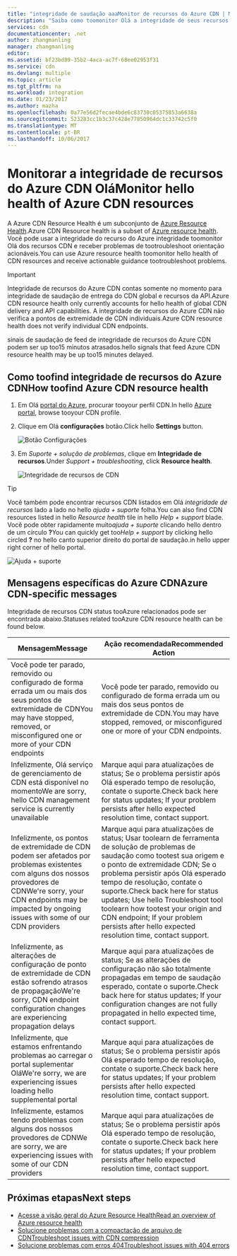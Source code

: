 ```yaml
---
title: "integridade de saudação aaaMonitor de recursos do Azure CDN | Microsoft Docs"
description: "Saiba como toomonitor Olá a integridade de seus recursos de CDN do Azure usando a integridade de recursos do Azure."
services: cdn
documentationcenter: .net
author: zhangmanling
manager: zhangmanling
editor: 
ms.assetid: bf23bd89-35b2-4aca-ac7f-68ee02953f31
ms.service: cdn
ms.devlang: multiple
ms.topic: article
ms.tgt_pltfrm: na
ms.workload: integration
ms.date: 01/23/2017
ms.author: mazha
ms.openlocfilehash: 0a77e56d2fecae4bde6c83730c05375853a6638a
ms.sourcegitcommit: 523283cc1b3c37c428e77850964dc1c33742c5f0
ms.translationtype: MT
ms.contentlocale: pt-BR
ms.lasthandoff: 10/06/2017
---
```

# <a name="monitor-hello-health-of-azure-cdn-resources"></a><span data-ttu-id="27dc0-103">Monitorar a integridade de recursos do Azure CDN Olá</span><span class="sxs-lookup"><span data-stu-id="27dc0-103">Monitor hello health of Azure CDN resources</span></span>
  
<span data-ttu-id="27dc0-104">A Azure CDN Resource Health é um subconjunto de [Azure Resource Health](../resource-health/resource-health-overview.md).</span><span class="sxs-lookup"><span data-stu-id="27dc0-104">Azure CDN Resource health is a subset of [Azure resource health](../resource-health/resource-health-overview.md).</span></span>  <span data-ttu-id="27dc0-105">Você pode usar a integridade do recurso do Azure integridade toomonitor Olá dos recursos CDN e receber problemas de tootroubleshoot orientação acionáveis.</span><span class="sxs-lookup"><span data-stu-id="27dc0-105">You can use Azure resource health toomonitor hello health of CDN resources and receive actionable guidance tootroubleshoot problems.</span></span>

>[!IMPORTANT] 
><span data-ttu-id="27dc0-106">Integridade de recursos do Azure CDN contas somente no momento para integridade de saudação de entrega do CDN global e recursos da API.</span><span class="sxs-lookup"><span data-stu-id="27dc0-106">Azure CDN resource health only currently accounts for hello health of global CDN delivery and API capabilities.</span></span>  <span data-ttu-id="27dc0-107">A integridade de recursos do Azure CDN não verifica a pontos de extremidade de CDN individuais.</span><span class="sxs-lookup"><span data-stu-id="27dc0-107">Azure CDN resource health does not verify individual CDN endpoints.</span></span>
>
><span data-ttu-id="27dc0-108">sinais de saudação de feed de integridade de recursos do Azure CDN podem ser up too15 minutos atrasados.</span><span class="sxs-lookup"><span data-stu-id="27dc0-108">hello signals that feed Azure CDN resource health may be up too15 minutes delayed.</span></span>

## <a name="how-toofind-azure-cdn-resource-health"></a><span data-ttu-id="27dc0-109">Como toofind integridade de recursos do Azure CDN</span><span class="sxs-lookup"><span data-stu-id="27dc0-109">How toofind Azure CDN resource health</span></span>

1. <span data-ttu-id="27dc0-110">Em Olá [portal do Azure](https://portal.azure.com), procurar tooyour perfil CDN.</span><span class="sxs-lookup"><span data-stu-id="27dc0-110">In hello [Azure portal](https://portal.azure.com), browse tooyour CDN profile.</span></span>

2. <span data-ttu-id="27dc0-111">Clique em Olá **configurações** botão.</span><span class="sxs-lookup"><span data-stu-id="27dc0-111">Click hello **Settings** button.</span></span>

    ![Botão Configurações](./media/cdn-resource-health/cdn-profile-settings.png)

3. <span data-ttu-id="27dc0-113">Em *Suporte + solução de problemas*, clique em **Integridade de recursos**.</span><span class="sxs-lookup"><span data-stu-id="27dc0-113">Under *Support + troubleshooting*, click **Resource health**.</span></span>

    ![Integridade de recursos de CDN](./media/cdn-resource-health/cdn-resource-health3.png)

>[!TIP] 
><span data-ttu-id="27dc0-115">Você também pode encontrar recursos CDN listados em Olá *integridade de recursos* lado a lado no hello *ajuda + suporte* folha.</span><span class="sxs-lookup"><span data-stu-id="27dc0-115">You can also find CDN resources listed in hello *Resource health* tile in hello *Help + support* blade.</span></span>  <span data-ttu-id="27dc0-116">Você pode obter rapidamente muito*ajuda + suporte* clicando hello dentro de um círculo **?**</span><span class="sxs-lookup"><span data-stu-id="27dc0-116">You can quickly get too*Help + support* by clicking hello circled **?**</span></span> <span data-ttu-id="27dc0-117">no hello canto superior direito do portal de saudação.</span><span class="sxs-lookup"><span data-stu-id="27dc0-117">in hello upper right corner of hello portal.</span></span>
>
> ![Ajuda + suporte](./media/cdn-resource-health/cdn-help-support.png)

## <a name="azure-cdn-specific-messages"></a><span data-ttu-id="27dc0-119">Mensagens específicas do Azure CDN</span><span class="sxs-lookup"><span data-stu-id="27dc0-119">Azure CDN-specific messages</span></span>

<span data-ttu-id="27dc0-120">Integridade de recursos CDN status tooAzure relacionados pode ser encontrada abaixo.</span><span class="sxs-lookup"><span data-stu-id="27dc0-120">Statuses related tooAzure CDN resource health can be found below.</span></span>

|<span data-ttu-id="27dc0-121">Mensagem</span><span class="sxs-lookup"><span data-stu-id="27dc0-121">Message</span></span> | <span data-ttu-id="27dc0-122">Ação recomendada</span><span class="sxs-lookup"><span data-stu-id="27dc0-122">Recommended Action</span></span> |
|---|---|
|<span data-ttu-id="27dc0-123">Você pode ter parado, removido ou configurado de forma errada um ou mais dos seus pontos de extremidade de CDN</span><span class="sxs-lookup"><span data-stu-id="27dc0-123">You may have stopped, removed, or misconfigured one or more of your CDN endpoints</span></span> | <span data-ttu-id="27dc0-124">Você pode ter parado, removido ou configurado de forma errada um ou mais dos seus pontos de extremidade de CDN.</span><span class="sxs-lookup"><span data-stu-id="27dc0-124">You may have stopped, removed, or misconfigured one or more of your CDN endpoints.</span></span>|
|<span data-ttu-id="27dc0-125">Infelizmente, Olá serviço de gerenciamento de CDN está disponível no momento</span><span class="sxs-lookup"><span data-stu-id="27dc0-125">We are sorry, hello CDN management service is currently unavailable</span></span> | <span data-ttu-id="27dc0-126">Marque aqui para atualizações de status; Se o problema persistir após Olá esperado tempo de resolução, contate o suporte.</span><span class="sxs-lookup"><span data-stu-id="27dc0-126">Check back here for status updates; If your problem persists after hello expected resolution time, contact support.</span></span>|
|<span data-ttu-id="27dc0-127">Infelizmente, os pontos de extremidade de CDN podem ser afetados por problemas existentes com alguns dos nossos provedores de CDN</span><span class="sxs-lookup"><span data-stu-id="27dc0-127">We're sorry, your CDN endpoints may be impacted by ongoing issues with some of our CDN providers</span></span> | <span data-ttu-id="27dc0-128">Marque aqui para atualizações de status; Usar toolearn de ferramenta de solução de problemas de saudação como tootest sua origem e o ponto de extremidade CDN; Se o problema persistir após Olá esperado tempo de resolução, contate o suporte.</span><span class="sxs-lookup"><span data-stu-id="27dc0-128">Check back here for status updates; Use hello Troubleshoot tool toolearn how tootest your origin and CDN endpoint; If your problem persists after hello expected resolution time, contact support.</span></span> |
|<span data-ttu-id="27dc0-129">Infelizmente, as alterações de configuração de ponto de extremidade de CDN estão sofrendo atrasos de propagação</span><span class="sxs-lookup"><span data-stu-id="27dc0-129">We're sorry, CDN endpoint configuration changes are experiencing propagation delays</span></span> | <span data-ttu-id="27dc0-130">Marque aqui para atualizações de status; Se as alterações de configuração não são totalmente propagadas em tempo de saudação esperado, contate o suporte.</span><span class="sxs-lookup"><span data-stu-id="27dc0-130">Check back here for status updates; If your configuration changes are not fully propagated in hello expected time, contact support.</span></span>|
|<span data-ttu-id="27dc0-131">Infelizmente, que estamos enfrentando problemas ao carregar o portal suplementar Olá</span><span class="sxs-lookup"><span data-stu-id="27dc0-131">We're sorry, we are experiencing issues loading hello supplemental portal</span></span> | <span data-ttu-id="27dc0-132">Marque aqui para atualizações de status; Se o problema persistir após Olá esperado tempo de resolução, contate o suporte.</span><span class="sxs-lookup"><span data-stu-id="27dc0-132">Check back here for status updates; If your problem persists after hello expected resolution time, contact support.</span></span>|
<span data-ttu-id="27dc0-133">Infelizmente, estamos tendo problemas com alguns dos nossos provedores de CDN</span><span class="sxs-lookup"><span data-stu-id="27dc0-133">We are sorry, we are experiencing issues with some of our CDN providers</span></span> | <span data-ttu-id="27dc0-134">Marque aqui para atualizações de status; Se o problema persistir após Olá esperado tempo de resolução, contate o suporte.</span><span class="sxs-lookup"><span data-stu-id="27dc0-134">Check back here for status updates; If your problem persists after hello expected resolution time, contact support.</span></span> |

## <a name="next-steps"></a><span data-ttu-id="27dc0-135">Próximas etapas</span><span class="sxs-lookup"><span data-stu-id="27dc0-135">Next steps</span></span>

- [<span data-ttu-id="27dc0-136">Acesse a visão geral do Azure Resource Health</span><span class="sxs-lookup"><span data-stu-id="27dc0-136">Read an overview of Azure resource health</span></span>](../resource-health/resource-health-overview.md)
- [<span data-ttu-id="27dc0-137">Solucione problemas com a compactação de arquivo de CDN</span><span class="sxs-lookup"><span data-stu-id="27dc0-137">Troubleshoot issues with CDN compression</span></span>](./cdn-troubleshoot-compression.md)
- [<span data-ttu-id="27dc0-138">Solucione problemas com erros 404</span><span class="sxs-lookup"><span data-stu-id="27dc0-138">Troubleshoot issues with 404 errors</span></span>](./cdn-troubleshoot-endpoint.md)